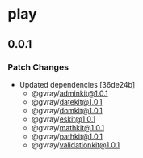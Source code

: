 # play

## 0.0.1

### Patch Changes

- Updated dependencies [36de24b]
  - @gvray/adminkit@1.0.1
  - @gvray/datekit@1.0.1
  - @gvray/domkit@1.0.1
  - @gvray/eskit@1.0.1
  - @gvray/mathkit@1.0.1
  - @gvray/pathkit@1.0.1
  - @gvray/validationkit@1.0.1
